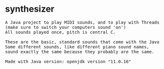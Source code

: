 # synthesizer
<pre>
A Java project to play MIDI sounds, and to play with Threads and inheritance.
(make sure to switch your computers sound 'on')
All sounds played once, pitch is central C.

These are the basic, standard sounds that come with the Java MIDI package. 
Some different sounds, like different piano sound names,
sound exactly the same because they probably are the same. 

Made with Java version: openjdk version "11.0.16"
</pre>

